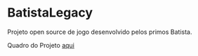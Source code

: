 # BatistaLegacy
Projeto open source de jogo desenvolvido pelos primos Batista.

Quadro do Projeto [aqui](https://github.com/Sposito/BatistaLegacy/projects/1)
